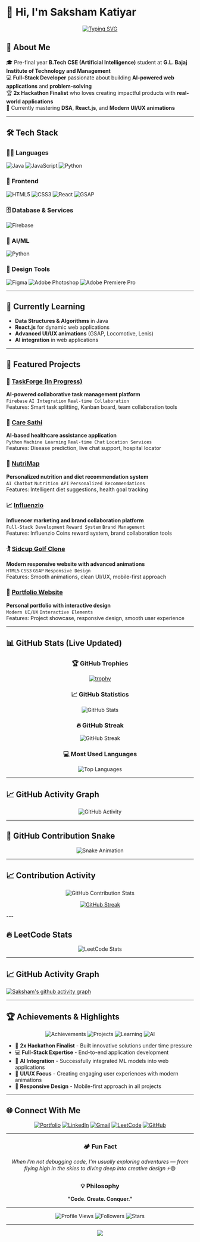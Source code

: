 # 👋 Hi, I'm Saksham Katiyar

<div align="center">

[![Typing SVG](https://readme-typing-svg.herokuapp.com?font=Fira+Code&weight=600&size=28&pause=1000&color=00D8FF&center=true&vCenter=true&width=600&lines=Front-End+Developer;AI+Enthusiast;Problem+Solver;2x+Hackathon+Finalist)](https://git.io/typing-svg)

</div>

## 🚀 About Me
🎓 Pre-final year **B.Tech CSE (Artificial Intelligence)** student at **G.L. Bajaj Institute of Technology and Management**  
💻 **Full-Stack Developer** passionate about building **AI-powered web applications** and **problem-solving**  
🏆 **2x Hackathon Finalist** who loves creating impactful products with **real-world applications**  
🌟 Currently mastering **DSA**, **React.js**, and **Modern UI/UX animations**

---

## 🛠️ Tech Stack

### 👨‍💻 Languages
![Java](https://img.shields.io/badge/Java-ED8B00?style=for-the-badge&logo=openjdk&logoColor=white)
![JavaScript](https://img.shields.io/badge/JavaScript-F7DF1E?style=for-the-badge&logo=javascript&logoColor=black)
![Python](https://img.shields.io/badge/Python-3670A0?style=for-the-badge&logo=python&logoColor=ffdd54)

### 🎨 Frontend
![HTML5](https://img.shields.io/badge/HTML5-E34F26?style=for-the-badge&logo=html5&logoColor=white)
![CSS3](https://img.shields.io/badge/CSS3-1572B6?style=for-the-badge&logo=css3&logoColor=white)
![React](https://img.shields.io/badge/React-20232A?style=for-the-badge&logo=react&logoColor=61DAFB)
![GSAP](https://img.shields.io/badge/GSAP-88CE02?style=for-the-badge&logo=greensock&logoColor=white)

### 🗄️ Database & Services
![Firebase](https://img.shields.io/badge/Firebase-FFCA28?style=for-the-badge&logo=firebase&logoColor=black)

### 🤖 AI/ML
![Python](https://img.shields.io/badge/AI%20with%20Python-3670A0?style=for-the-badge&logo=python&logoColor=ffdd54)

### 🎨 Design Tools
![Figma](https://img.shields.io/badge/Figma-F24E1E?style=for-the-badge&logo=figma&logoColor=white)
![Adobe Photoshop](https://img.shields.io/badge/Adobe%20Photoshop-31A8FF?style=for-the-badge&logo=adobe%20photoshop&logoColor=black)
![Adobe Premiere Pro](https://img.shields.io/badge/Adobe%20Premiere%20Pro-9999FF?style=for-the-badge&logo=adobe%20premiere%20pro&logoColor=black)

---

## 🌱 Currently Learning
- **Data Structures & Algorithms** in Java
- **React.js** for dynamic web applications
- **Advanced UI/UX animations** (GSAP, Locomotive, Lenis)
- **AI integration** in web applications

---

## 🌟 Featured Projects

### 🚀 [TaskForge (In Progress)](https://github.com/katiyar-saksham/projectPulse-in-Progress-)
**AI-powered collaborative task management platform**  
`Firebase` `AI Integration` `Real-time Collaboration`  
Features: Smart task splitting, Kanban board, team collaboration tools

### 🏥 [Care Sathi](https://github.com/katiyar-saksham/CareSathi)
**AI-based healthcare assistance application**  
`Python` `Machine Learning` `Real-time Chat` `Location Services`  
Features: Disease prediction, live chat support, hospital locator

### 🍎 [NutriMap](https://github.com/katiyar-saksham/Nutri-Map)
**Personalized nutrition and diet recommendation system**  
`AI Chatbot` `Nutrition API` `Personalized Recommendations`  
Features: Intelligent diet suggestions, health goal tracking

### 📈 [Influenzio](https://github.com/katiyar-saksham/Influenzio)
**Influencer marketing and brand collaboration platform**  
`Full-Stack Development` `Reward System` `Brand Management`  
Features: Influenzio Coins reward system, brand collaboration tools

### 🏌️ [Sidcup Golf Clone](https://github.com/katiyar-saksham/Sidcup-Golf)
**Modern responsive website with advanced animations**  
`HTML5` `CSS3` `GSAP` `Responsive Design`  
Features: Smooth animations, clean UI/UX, mobile-first approach

### 💼 [Portfolio Website](https://github.com/katiyar-saksham/Portfolio)
**Personal portfolio with interactive design**  
`Modern UI/UX` `Interactive Elements`  
Features: Project showcase, responsive design, smooth user experience

---

## 📊 GitHub Stats (Live Updated)

<div align="center">

### 🏆 GitHub Trophies
[![trophy](https://github-profile-trophy.vercel.app/?username=katiyar-saksham&theme=tokyonight&no-frame=false&no-bg=false&margin-w=4)](https://github.com/ryo-ma/github-profile-trophy)

### 📈 GitHub Statistics
![GitHub Stats](https://github-readme-stats.vercel.app/api?username=katiyar-saksham&show_icons=true&theme=tokyonight&hide_border=true&include_all_commits=true&count_private=true&cache_seconds=86400)

### 🔥 GitHub Streak
![GitHub Streak](https://streak-stats.demolab.com?user=katiyar-saksham&theme=tokyonight&hide_border=true)

### 💻 Most Used Languages
![Top Languages](https://github-readme-stats.vercel.app/api/top-langs/?username=katiyar-saksham&layout=compact&theme=tokyonight&hide_border=true&langs_count=8&cache_seconds=86400)

</div>

---

## 📈 GitHub Activity Graph

<div align="center">

![GitHub Activity](https://github-readme-activity-graph.vercel.app/graph?username=katiyar-saksham&bg_color=1a1b27&color=628fdb&line=628fdb&point=ff9085&area=true&hide_border=true)

</div>

---

## 🐍 GitHub Contribution Snake

<div align="center">

![Snake Animation](https://github.com/katiyar-saksham/katiyar-saksham/blob/output/github-contribution-grid-snake.svg)

</div>

---

## 📈 Contribution Activity

<div align="center">

![GitHub Contribution Stats](https://github-readme-stats.vercel.app/api?username=katiyar-saksham&show_icons=true&theme=tokyonight&hide_border=true&include_all_commits=true&count_private=true)

[![GitHub Streak](https://streak-stats.demolab.com/?user=katiyar-saksham&theme=tokyonight&hide_border=true)](https://git.io/streak-stats)

</div>
---

## 🔥 LeetCode Stats

<div align="center">

![LeetCode Stats](https://leetcard.jacoblin.cool/katiyar-saksham?theme=chartreuse&font=Karma&ext=heatmap)

</div>

---

## 📈 GitHub Activity Graph

[![Saksham's github activity graph](https://github-readme-activity-graph.vercel.app/graph?username=katiyar-saksham&bg_color=1a1b27&color=628fdb&line=628fdb&point=ff9085&area=true&hide_border=true)](https://github.com/ashutosh00710/github-readme-activity-graph)

---

## 🏆 Achievements & Highlights

<div align="center">

![Achievements](https://img.shields.io/badge/🏆_2x_Hackathon_Finalist-FF6B35?style=for-the-badge&logoColor=white)
![Projects](https://img.shields.io/badge/💻_6+_Projects_Built-4CAF50?style=for-the-badge&logoColor=white)
![Learning](https://img.shields.io/badge/🎯_DSA_Journey-2196F3?style=for-the-badge&logoColor=white)
![AI](https://img.shields.io/badge/🤖_AI_Integration-9C27B0?style=for-the-badge&logoColor=white)

</div>

- 🥈 **2x Hackathon Finalist** - Built innovative solutions under time pressure
- 💻 **Full-Stack Expertise** - End-to-end application development
- 🤖 **AI Integration** - Successfully integrated ML models into web applications
- 🎨 **UI/UX Focus** - Creating engaging user experiences with modern animations
- 📱 **Responsive Design** - Mobile-first approach in all projects

---

## 🌐 Connect With Me

<div align="center">

[![Portfolio](https://img.shields.io/badge/🌐_Portfolio-FF5722?style=for-the-badge&logoColor=white)](http://sakshamkatiyar.vercel.app)
[![LinkedIn](https://img.shields.io/badge/💼_LinkedIn-0077B5?style=for-the-badge&logo=linkedin&logoColor=white)](https://www.linkedin.com/in/katiyar-saksham/)
[![Gmail](https://img.shields.io/badge/📧_Gmail-D14836?style=for-the-badge&logo=gmail&logoColor=white)](mailto:katiyar.saksham2004@gmail.com)
[![LeetCode](https://img.shields.io/badge/🧠_LeetCode-FFA116?style=for-the-badge&logo=leetcode&logoColor=black)](https://leetcode.com/u/katiyar-saksham/)
[![GitHub](https://img.shields.io/badge/💻_GitHub-181717?style=for-the-badge&logo=github&logoColor=white)](https://github.com/katiyar-saksham)

</div>

---

<div align="center">

### 🏕️ Fun Fact
*When I'm not debugging code, I'm usually exploring adventures — from flying high in the skies to diving deep into creative design* ⚡😄

### 💡 Philosophy
**"Code. Create. Conquer."**

---

![Profile Views](https://komarev.com/ghpvc/?username=katiyar-saksham&color=blueviolet&style=for-the-badge)
![Followers](https://img.shields.io/github/followers/katiyar-saksham?color=blue&style=for-the-badge)
![Stars](https://img.shields.io/github/stars/katiyar-saksham?color=yellow&style=for-the-badge)

</div>

---

<div align="center">
  <img src="https://capsule-render.vercel.app/api?type=waving&color=gradient&height=100&section=footer"/>
</div>
